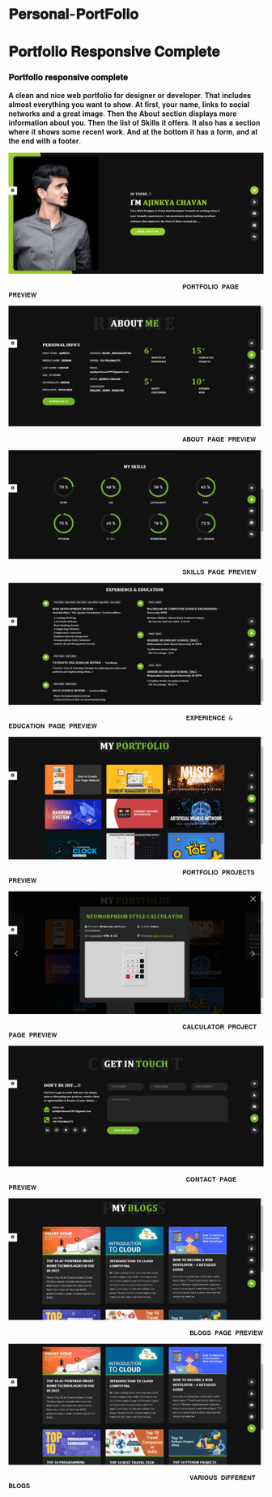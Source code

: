 # 𝐏𝐞𝐫𝐬𝐨𝐧𝐚𝐥-𝐏𝐨𝐫𝐭𝐅𝐨𝐥𝐢𝐨

# 𝐏𝐨𝐫𝐭𝐟𝐨𝐥𝐢𝐨 𝐑𝐞𝐬𝐩𝐨𝐧𝐬𝐢𝐯𝐞 𝐂𝐨𝐦𝐩𝐥𝐞𝐭𝐞

### 𝐏𝐨𝐫𝐭𝐟𝐨𝐥𝐢𝐨 𝐫𝐞𝐬𝐩𝐨𝐧𝐬𝐢𝐯𝐞 𝐜𝐨𝐦𝐩𝐥𝐞𝐭𝐞
𝐀 𝐜𝐥𝐞𝐚𝐧 𝐚𝐧𝐝 𝐧𝐢𝐜𝐞 𝐰𝐞𝐛 𝐩𝐨𝐫𝐭𝐟𝐨𝐥𝐢𝐨 𝐟𝐨𝐫 𝐝𝐞𝐬𝐢𝐠𝐧𝐞𝐫 𝐨𝐫 𝐝𝐞𝐯𝐞𝐥𝐨𝐩𝐞𝐫. 𝐓𝐡𝐚𝐭 𝐢𝐧𝐜𝐥𝐮𝐝𝐞𝐬 𝐚𝐥𝐦𝐨𝐬𝐭 𝐞𝐯𝐞𝐫𝐲𝐭𝐡𝐢𝐧𝐠 𝐲𝐨𝐮 𝐰𝐚𝐧𝐭 𝐭𝐨 𝐬𝐡𝐨𝐰. 𝐀𝐭 𝐟𝐢𝐫𝐬𝐭, 𝐲𝐨𝐮𝐫 𝐧𝐚𝐦𝐞, 𝐥𝐢𝐧𝐤𝐬 𝐭𝐨 𝐬𝐨𝐜𝐢𝐚𝐥 𝐧𝐞𝐭𝐰𝐨𝐫𝐤𝐬 𝐚𝐧𝐝 𝐚 𝐠𝐫𝐞𝐚𝐭 𝐢𝐦𝐚𝐠𝐞. 𝐓𝐡𝐞𝐧 𝐭𝐡𝐞 𝐀𝐛𝐨𝐮𝐭 𝐬𝐞𝐜𝐭𝐢𝐨𝐧 𝐝𝐢𝐬𝐩𝐥𝐚𝐲𝐬 𝐦𝐨𝐫𝐞 𝐢𝐧𝐟𝐨𝐫𝐦𝐚𝐭𝐢𝐨𝐧 𝐚𝐛𝐨𝐮𝐭 𝐲𝐨𝐮. 𝐓𝐡𝐞𝐧 𝐭𝐡𝐞 𝐥𝐢𝐬𝐭 𝐨𝐟 𝐒𝐤𝐢𝐥𝐥𝐬 𝐢𝐭 𝐨𝐟𝐟𝐞𝐫𝐬. 𝐈𝐭 𝐚𝐥𝐬𝐨 𝐡𝐚𝐬 𝐚 𝐬𝐞𝐜𝐭𝐢𝐨𝐧 𝐰𝐡𝐞𝐫𝐞 𝐢𝐭 𝐬𝐡𝐨𝐰𝐬 𝐬𝐨𝐦𝐞 𝐫𝐞𝐜𝐞𝐧𝐭 𝐰𝐨𝐫𝐤. 𝐀𝐧𝐝 𝐚𝐭 𝐭𝐡𝐞 𝐛𝐨𝐭𝐭𝐨𝐦 𝐢𝐭 𝐡𝐚𝐬 𝐚 𝐟𝐨𝐫𝐦, 𝐚𝐧𝐝 𝐚𝐭 𝐭𝐡𝐞 𝐞𝐧𝐝 𝐰𝐢𝐭𝐡 𝐚 𝐟𝐨𝐨𝐭𝐞𝐫.

![preview img](Previews/Preview-1.png)

                                                    𝐏𝐎𝐑𝐓𝐅𝐎𝐋𝐈𝐎 𝐏𝐀𝐆𝐄 𝐏𝐑𝐄𝐕𝐈𝐄𝐖

![preview img](Previews/Preview-2.png)

                                                    𝐀𝐁𝐎𝐔𝐓 𝐏𝐀𝐆𝐄 𝐏𝐑𝐄𝐕𝐈𝐄𝐖

![preview img](Previews/Preview-3.png)

                                                    𝐒𝐊𝐈𝐋𝐋𝐒 𝐏𝐀𝐆𝐄 𝐏𝐑𝐄𝐕𝐈𝐄𝐖

![preview img](Previews/Preview-4.png)

                                                     𝐄𝐗𝐏𝐄𝐑𝐈𝐄𝐍𝐂𝐄 & 𝐄𝐃𝐔𝐂𝐀𝐓𝐈𝐎𝐍 𝐏𝐀𝐆𝐄 𝐏𝐑𝐄𝐕𝐈𝐄𝐖

![preview img](Previews/Preview-5.png)

                                                    𝐏𝐎𝐑𝐓𝐅𝐎𝐋𝐈𝐎 𝐏𝐑𝐎𝐉𝐄𝐂𝐓𝐒 𝐏𝐑𝐄𝐕𝐈𝐄𝐖

![preview img](Previews/Preview-6.png)

                                                    𝐂𝐀𝐋𝐂𝐔𝐋𝐀𝐓𝐎𝐑 𝐏𝐑𝐎𝐉𝐄𝐂𝐓 𝐏𝐀𝐆𝐄 𝐏𝐑𝐄𝐕𝐈𝐄𝐖

![preview img](Previews/Preview-7.png)

                                                     𝐂𝐎𝐍𝐓𝐀𝐂𝐓 𝐏𝐀𝐆𝐄 𝐏𝐑𝐄𝐕𝐈𝐄𝐖

![preview img](Previews/Preview-8.png)

                                                      𝐁𝐋𝐎𝐆𝐒 𝐏𝐀𝐆𝐄 𝐏𝐑𝐄𝐕𝐈𝐄𝐖
                                                                               
   ![preview img](Previews/Preview-9.png)                                                                            
                                                                               
                                                      𝐕𝐀𝐑𝐈𝐎𝐔𝐒 𝐃𝐈𝐅𝐅𝐄𝐑𝐄𝐍𝐓 𝐁𝐋𝐎𝐆𝐒
